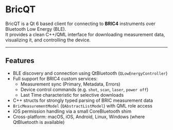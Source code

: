 # BricQT

BricQT is a Qt 6 based client for connecting to **BRIC4** instruments over Bluetooth Low Energy (BLE).  
It provides a clean C++/QML interface for downloading measurement data, visualizing it, and controlling the device.

---

## Features
- BLE discovery and connection using QtBluetooth (`QLowEnergyController`)
- Full support for BRIC4 custom services:
  - Measurement sync (Primary, Metadata, Errors)
  - Device control commands (e.g. `shot`, `scan`, `laser`, `power off`)
  - Last Time characteristic for selective downloads
- C++ structs for strongly typed parsing of BRIC measurement data
- `BricMeasurementModel` (`QAbstractListModel`) with QML role access
- iOS permission handling via a small CoreBluetooth shim
- Cross-platform: macOS, iOS, Android, Linux, Windows (where QtBluetooth is available)
